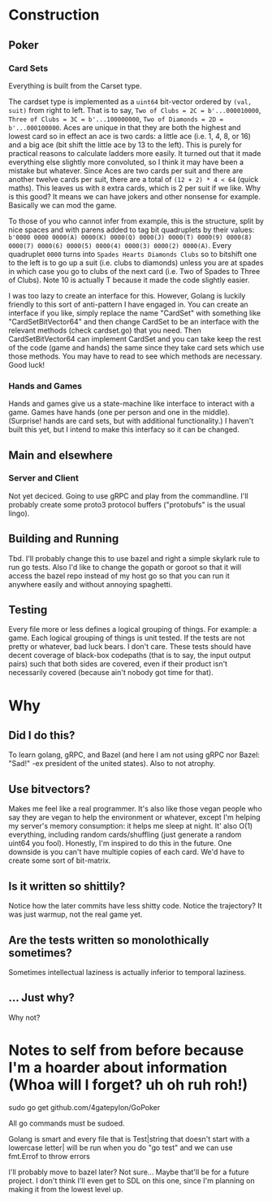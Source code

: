 # Construction

## Poker
### Card Sets
Everything is built from the Carset type. 

The cardset type is implemented as a `uint64` bit-vector ordered by `(val, suit)` from right to left. That is to say, `Two of Clubs = 2C = b'...000010000`, `Three of Clubs = 3C = b'...100000000`, `Two of Diamonds = 2D = b'...000100000`. Aces are unique in that they are both the highest and lowest card so in effect an ace is two cards: a little ace (i.e. 1, 4, 8, or 16) and a big ace (bit shift the little ace by 13 to the left). This is purely for practical reasons to calculate ladders more easily. It turned out that it made everything else slightly more convoluted, so I think it may have been a mistake but whatever. Since Aces are two cards per suit and there are another twelve cards per suit, there are a total of `(12 + 2) * 4 < 64` (quick maths). This leaves us with `8` extra cards, which is 2 per suit if we like. Why is this good? It means we can have jokers and other nonsense for example. Basically we can mod the game. 

To those of you who cannot infer from example, this is the structure, split by nice spaces and with parens added to tag bit quadruplets by their values: `b'0000 0000 0000(A) 0000(K) 0000(Q) 0000(J) 0000(T) 0000(9) 0000(8) 0000(7) 0000(6) 0000(5) 0000(4) 0000(3) 0000(2) 0000(A)`. Every quadruplet `0000` turns into `Spades Hearts Diamonds Clubs` so to bitshift one to the left is to go up a suit (i.e. clubs to diamonds) unless you are at spades in which case you go to clubs of the next card (i.e. Two of Spades to Three of Clubs). Note 10 is actually T because it made the code slightly easier.


I was too lazy to create an interface for this. However, Golang is luckily friendly to this sort of anti-pattern I have engaged in. You can create an interface if you like, simply replace the name "CardSet" with something like "CardSetBitVector64" and then change CardSet to be an interface with the relevant methods (check cardset.go) that you need. Then CardSetBitVector64 can implement CardSet and you can take keep the rest of the code (game and hands) the same since they take card sets which use those methods. You may have to read to see which methods are necessary. Good luck!

### Hands and Games
Hands and games give us a state-machine like interface to interact with a game. Games have hands (one per person and one in the middle). (Surprise! hands are card sets, but with additional functionality.) I haven't built this yet, but I intend to make this interfacy so it can be changed.

## Main and elsewhere
### Server and Client
Not yet deciced. Going to use gRPC and play from the commandline. I'll probably create some proto3 protocol buffers ("protobufs" is the usual lingo).

## Building and Running
Tbd. I'll probably change this to use bazel and right a simple skylark rule to run go tests. Also I'd like to change the gopath or goroot so that it will access the bazel repo instead of my host go so that you can run it anywhere easily and without annoying spaghetti.

## Testing
Every file more or less defines a logical grouping of things. For example: a game. Each logical grouping of things is unit tested. If the tests are not pretty or whatever, bad luck bears. I don't care. These tests should have decent coverage of black-box codepaths (that is to say, the input output pairs) such that both sides are covered, even if their product isn't necessarily covered (because ain't nobody got time for that).

# Why
## Did I do this?
To learn golang, gRPC, and Bazel (and here I am not using gRPC nor Bazel: "Sad!" -ex president of the united states). Also to not atrophy.

## Use bitvectors?
Makes me feel like a real programmer. It's also like those vegan people who say they are vegan to help the environment or whatever, except I'm helping my server's memory consumption: it helps me sleep at night. It' also O(1) everything, including random cards/shuffling (just generate a random uint64 you fool). Honestly, I'm inspired to do this in the future. One downside is you can't have multiple copies of each card. We'd have to create some sort of bit-matrix.

## Is it written so shittily?
Notice how the later commits have less shitty code. Notice the trajectory? It was just warmup, not the real game yet.

## Are the tests written so monolothically sometimes?
Sometimes intellectual laziness is actually inferior to temporal laziness.

## ... Just why?
Why not?

# Notes to self from before because I'm a hoarder about information (Whoa will I forget? uh oh ruh roh!)
sudo go get github.com/4gatepylon/GoPoker 

All go commands must be sudoed.

Golang is smart and every file that is Test|string that doesn't start with a lowercase letter|
will be run when you do "go test" and we can use fmt.Errof to throw errors

I'll probably move to bazel later? Not sure... Maybe that'll be for a future project. I don't think I'll even get to SDL on this one, since I'm planning on making it from the lowest level up.